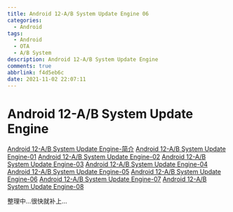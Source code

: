 ```yaml
---
title: Android 12-A/B System Update Engine 06
categories:
  - Android
tags:
  - Android
  - OTA
  - A/B System
description: Android 12-A/B System Update Engine
comments: true
abbrlink: f4d5eb6c
date: 2021-11-02 22:07:11
---
```

<!--more-->
<meta name="referrer" content="no-referrer"/>


# Android 12-A/B System Update Engine
[Android 12-A/B System Update Engine-简介](https://journeyos.github.io/archives/dd679192.html)
[Android 12-A/B System Update Engine-01](https://journeyos.github.io/archives/f4e627d8.html)
[Android 12-A/B System Update Engine-02](https://journeyos.github.io/archives/f4e511d8.html)
[Android 12-A/B System Update Engine-03](https://journeyos.github.io/archives/84bf1fe3.html)
[Android 12-A/B System Update Engine-04](https://journeyos.github.io/archives/1adb8a40.html)
[Android 12-A/B System Update Engine-05](https://journeyos.github.io/archives/6ddcbad6.html)
[Android 12-A/B System Update Engine-06](https://journeyos.github.io/archives/f4d5eb6c.html)
[Android 12-A/B System Update Engine-07](https://journeyos.github.io/archives/83d2dbfa.html)
[Android 12-A/B System Update Engine-08](https://journeyos.github.io/archives/136dc66b.html)


整理中...很快就补上...